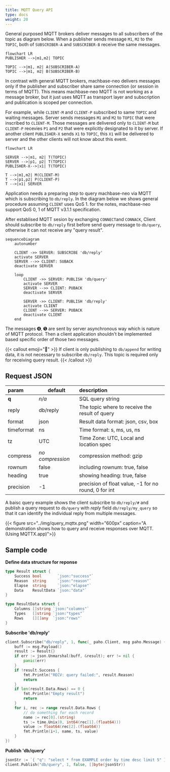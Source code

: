 ```yaml
---
title: MQTT Query API
type: docs
weight: 20
---
```


General purposed MQTT brokers deliver messages to all subscribers of the topic as diagram below. When a publisher sends message `M1`, `M2` to the `TOPIC`, both of `SUBSCRIBER-A` and `SUBSCRIBER-B` receive the same messages. 

```mermaid
flowchart LR
PUBLISHER -->|m1,m2| TOPIC

TOPIC -->|m1, m2| A(SUBSCRIBER-A)
TOPIC -->|m1, m2| B(SUBSCRIBER-B)
```

In contrast with general MQTT brokers, machbase-neo delivers messages only if the publisher and subscriber share same connection (or session in terms of MQTT). This means machbase-neo MQTT is not working as a message broker, but it just uses MQTT as transport layer and subscription and publication is scoped per connection.

For example, while `CLIENT-M` and `CLIENT-P` subscribed to same `TOPIC` and waiting messages.
Server sends messages `M1` and `M2` to `TOPIC` that were inscribed to `CLIENT-M`.
Those messages are delivered only to `CLIENT-M` but `CLIENT-P` recevies `P1` and `P2` that were explicitly designated to it by server. If another client `PUBLISHER-X` sends `X1` to `TOPIC`, this `X1` will be delivered to server and the other clients will not know about this event.

```mermaid
flowchart LR

SERVER -->|m1, m2| T(TOPIC)
SERVER -->|p1, p2| T(TOPIC)
PUBLISHER-X-->|x1| T(TOPIC)

T -->|m1,m2| M(CLIENT-M)
T -->|p1,p2| P(CLIENT-P)
T -->|x1| SERVER
```

Application needs a preparing step to query machbase-neo via MQTT which is subscribing to `db/reply`.
In the diagram below we shows general procedure assuming `CLIENT` uses QoS 1.
for the notes, machbase-neo support QoS 0, 1 of MQTT v3.1.1 specification.

After establised MQTT sesion by exchanging `CONNECT`and `CONNACK`, Client should subscribe to `db/reply` first before send query message to `db/query`, otherwise it can not receive any "query result".

```mermaid
sequenceDiagram
    autonumber

    CLIENT ->> SERVER: SUBSCRIBE 'db/reply'
    activate SERVER
    SERVER -->> CLIENT: SUBACK
    deactivate SERVER

    loop
        CLIENT ->> SERVER: PUBLISH 'db/query'
        activate SERVER
        SERVER -->> CLIENT: PUBACK
        deactivate SERVER

        SERVER ->> CLIENT: PUBLISH 'db/reply'
        activate CLIENT
        CLIENT -->> SERVER: PUBACK
        deactivate CLIENT
    end
```

The messages ➍, ➎ are sent by server asynchronous way which is nature of MQTT protocol. Then a client application shouldn't be implemented based specific order of those two messages.


{{< callout emoji="📌" >}}
If client is only publishing to `db/append` for writing data, it is not necessary to subscribe `db/reply`. This topic is required only for receiving query result.
{{< /callout >}}

## Request JSON

| param       | default | description                   |
|:----------- |---------|:----------------------------- |
| **q**       | _n/a_   | SQL query string              |
| reply       | db/reply| The topic where to receive the result of query |
| format      | json    | Result data format: json, csv, box |
| timeformat  | ns      | Time format: s, ms, us, ns    |
| tz          | UTC     | Time Zone: UTC, Local and location spec |
| compress    | _no compression_   | compression method: gzip      |
| rownum      | false   | including rownum: true, false |
| heading     | true    | showing heading: true, false  |
| precision   | -1      | precision of float value, -1 for no round, 0 for int |


A baisc query example shows the client subscribe to `db/reply/#` and publish a query request to `db/query` with *reply* field `db/reply/my_query` so that it can identify the individual reply from multiple messages.

{{< figure src="../img/query_mqttx.png" width="600px" caption="A demonstration shows how to query and receive responses over MQTT. (Using MQTTX.app)">}}

## Sample code


**Define data structure for reponse**

```go
type Result struct {
	Success bool       `json:"success"`
	Reason  string     `json:"reason"`
	Elapse  string     `json:"elapse"`
	Data    ResultData `json:"data"`
}

type ResultData struct {
	Columns []string `json:"columns"`
	Types   []string `json:"types"`
	Rows    [][]any  `json:"rows"`
}
```

**Subscribe 'db/reply'**

```go
client.Subscribe("db/reply", 1, func(_ paho.Client, msg paho.Message) {
    buff := msg.Payload()
    result := Result{}
    if err := json.Unmarshal(buff, &result); err != nil {
        panic(err)
    }
    if !result.Success {
        fmt.Println("RECV: query failed:", result.Reason)
        return
    }
    if len(result.Data.Rows) == 0 {
        fmt.Println("Empty result")
        return
    }
    for i, rec := range result.Data.Rows {
        // do something for each record
        name := rec[0].(string)
        ts := time.Unix(0, int64(rec[1].(float64)))
        value := float64(rec[2].(float64))
        fmt.Println(i+1, name, ts, value)
    }
})
```

**Publish 'db/query'**

```go
jsonStr := `{ "q": "select * from EXAMPLE order by time desc limit 5" }`
client.Publish("db/query", 1, false, []byte(jsonStr))
```
